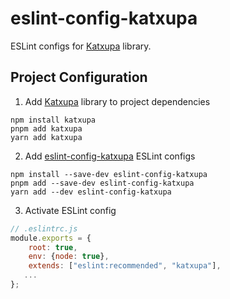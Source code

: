 # eslint-config-katxupa
ESLint configs for [Katxupa](https://github.com/manusant/Katxupa) library.

## Project Configuration
1. Add [Katxupa](https://github.com/manusant/Katxupa) library to project dependencies
```shell
npm install katxupa
pnpm add katxupa
yarn add katxupa
```
2. Add [eslint-config-katxupa](https://github.com/manusant/eslint-config-katxupa) ESLint configs
```shell
npm install --save-dev eslint-config-katxupa
pnpm add --save-dev eslint-config-katxupa
yarn add --dev eslint-config-katxupa
```
3. Activate ESLint config
```js
// .eslintrc.js
module.exports = {
    root: true,
    env: {node: true},
    extends: ["eslint:recommended", "katxupa"],
   ...
};
```